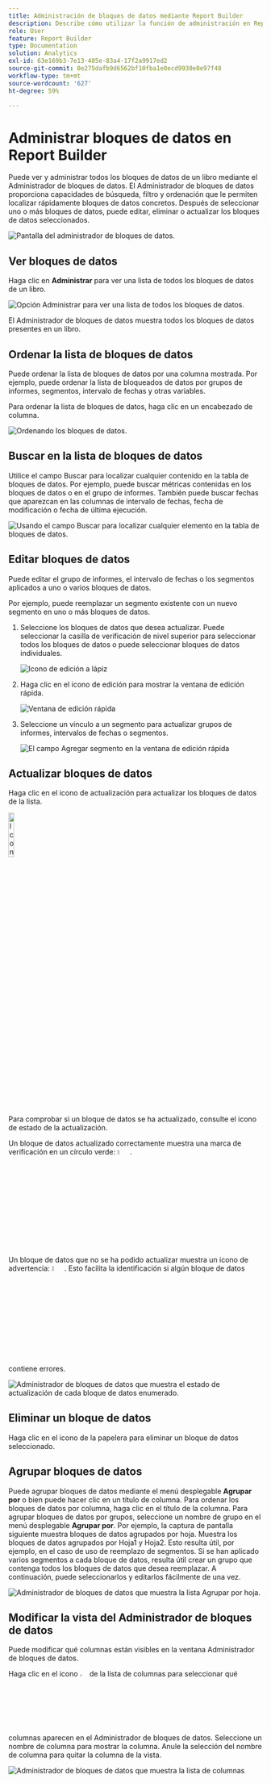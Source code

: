 ```yaml
---
title: Administración de bloques de datos mediante Report Builder
description: Describe cómo utilizar la función de administración en Report Builder
role: User
feature: Report Builder
type: Documentation
solution: Analytics
exl-id: 63e169b3-7e13-405e-83a4-17f2a9917ed2
source-git-commit: 0e275dafb9d6562bf10fba1e0ecd9930e0e97f48
workflow-type: tm+mt
source-wordcount: '627'
ht-degree: 59%

---
```


# Administrar bloques de datos en Report Builder

Puede ver y administrar todos los bloques de datos de un libro mediante el Administrador de bloques de datos. El Administrador de bloques de datos proporciona capacidades de búsqueda, filtro y ordenación que le permiten localizar rápidamente bloques de datos concretos. Después de seleccionar uno o más bloques de datos, puede editar, eliminar o actualizar los bloques de datos seleccionados.

![Pantalla del administrador de bloques de datos.](./assets/image52.png)

## Ver bloques de datos

Haga clic en **Administrar** para ver una lista de todos los bloques de datos de un libro.


![Opción Administrar para ver una lista de todos los bloques de datos.](./assets/image53.png)

El Administrador de bloques de datos muestra todos los bloques de datos presentes en un libro. 

## Ordenar la lista de bloques de datos

Puede ordenar la lista de bloques de datos por una columna mostrada. Por ejemplo, puede ordenar la lista de bloqueados de datos por grupos de informes, segmentos, intervalo de fechas y otras variables.

Para ordenar la lista de bloques de datos, haga clic en un encabezado de columna.

![Ordenando los bloques de datos.](./assets/image54.png)

## Buscar en la lista de bloques de datos

Utilice el campo Buscar para localizar cualquier contenido en la tabla de bloques de datos. Por ejemplo, puede buscar métricas contenidas en los bloques de datos o en el grupo de informes. También puede buscar fechas que aparezcan en las columnas de intervalo de fechas, fecha de modificación o fecha de última ejecución.

![Usando el campo Buscar para localizar cualquier elemento en la tabla de bloques de datos.](./assets/image55.png)

## Editar bloques de datos

Puede editar el grupo de informes, el intervalo de fechas o los segmentos aplicados a uno o varios bloques de datos.

Por ejemplo, puede reemplazar un segmento existente con un nuevo segmento en uno o más bloques de datos.

1. Seleccione los bloques de datos que desea actualizar. Puede seleccionar la casilla de verificación de nivel superior para seleccionar todos los bloques de datos o puede seleccionar bloques de datos individuales.

   ![Icono de edición a lápiz](./assets/image56.png)

1. Haga clic en el icono de edición para mostrar la ventana de edición rápida.

   ![Ventana de edición rápida](./assets/image58.png)

1. Seleccione un vínculo a un segmento para actualizar grupos de informes, intervalos de fechas o segmentos.

   ![El campo Agregar segmento en la ventana de edición rápida](./assets/image59.png)

## Actualizar bloques de datos

Haga clic en el icono de actualización para actualizar los bloques de datos de la lista.

<img src="./assets/refresh-icon.png" width="15%" alt="Icono Actualizar"/>

Para comprobar si un bloque de datos se ha actualizado, consulte el icono de estado de la actualización.

Un bloque de datos actualizado correctamente muestra una marca de verificación en un círculo verde: <img src="./assets/refresh-success.png" width="5%" alt="Círculo verde con icono de marca de verificación"/>.

Un bloque de datos que no se ha podido actualizar muestra un icono de advertencia: <img src="./assets/refresh-failure.png" width="5%" alt="Triángulo rojo con signo de exclamación"/>. Esto facilita la identificación si algún bloque de datos contiene errores.


![Administrador de bloques de datos que muestra el estado de actualización de cada bloque de datos enumerado.](./assets/image512.png)

## Eliminar un bloque de datos

Haga clic en el icono de la papelera para eliminar un bloque de datos seleccionado.

## Agrupar bloques de datos

Puede agrupar bloques de datos mediante el menú desplegable **Agrupar por** o bien puede hacer clic en un título de columna. Para ordenar los bloques de datos por columna, haga clic en el título de la columna. Para agrupar bloques de datos por grupos, seleccione un nombre de grupo en el menú desplegable **Agrupar por**. Por ejemplo, la captura de pantalla siguiente muestra bloques de datos agrupados por hoja. Muestra los bloques de datos agrupados por Hoja1 y Hoja2.  Esto resulta útil, por ejemplo, en el caso de uso de reemplazo de segmentos. Si se han aplicado varios segmentos a cada bloque de datos, resulta útil crear un grupo que contenga todos los bloques de datos que desea reemplazar. A continuación, puede seleccionarlos y editarlos fácilmente de una vez.

![Administrador de bloques de datos que muestra la lista Agrupar por hoja.](./assets/group-data-blocks.png)

## Modificar la vista del Administrador de bloques de datos

Puede modificar qué columnas están visibles en la ventana Administrador de bloques de datos.


Haga clic en el icono  <img src="./assets/image515.png" width="3%" alt="Icono de lista de columnas"/> de la lista de columnas para seleccionar qué columnas aparecen en el Administrador de bloques de datos. Seleccione un nombre de columna para mostrar la columna. Anule la selección del nombre de columna para quitar la columna de la vista.

![Administrador de bloques de datos que muestra la lista de columnas](./assets/image516.png)

